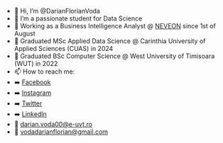 - 👋 Hi, I’m @DarianFlorianVoda
- 👀 I’m a passionate student for Data Science
- 💼 Working as a Business Intelligence Analyst @ [NEVEON](https://www.neveon.com/en/) since 1st of August
- 🌱 Graduated MSc Applied Data Science @ Carinthia University of Applied Sciences (CUAS) in 2024
- 🌱 Graduated BSc Computer Science @ West University of Timisoara (WUT) in 2022
- 📫 How to reach me:
- ➡️ [Facebook](https://www.facebook.com/Darian.Florian/)
- ➡️ [Instagram](https://www.instagram.com/vodadarian/)
- ➡️ [Twitter](https://twitter.com/DarianVoda)
- ➡️ [LinkedIn](https://www.linkedin.com/in/voda-darian/)
- 📧 darian.voda00@e-uvt.ro
- 📧 vodadarianflorian@gmail.com
